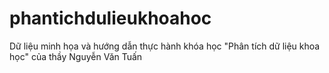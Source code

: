 # phantichdulieukhoahoc
Dữ liệu minh họa và hướng dẫn thực hành khóa học "Phân tích dữ liệu khoa học" của thầy Nguyễn Văn Tuấn
